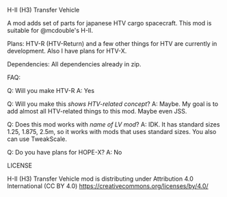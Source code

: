 H-II (H3) Transfer Vehicle


A mod adds set of parts for japanese HTV cargo spacecraft. This mod is suitable for @mcdouble's H-II.


Plans:
HTV-R (HTV-Return) and a few other things for HTV are currently in development. Also I have plans for HTV-X.


Dependencies:
All dependencies already in zip.


FAQ:

Q: Will you make HTV-R
A: Yes


Q: Will you make this *shows HTV-related concept*?
A: Maybe. My goal is to add almost all HTV-related things to this mod. Maybe even JSS.


Q: Does this mod works with *name of LV mod*?
A: IDK. It has standard sizes 1.25, 1.875, 2.5m, so it works with mods that uses standard sizes. You also can use TweakScale.


Q: Do you have plans for HOPE-X?
A: No


LICENSE

H-II (H3) Transfer Vehicle mod is distributing under Attribution 4.0 International (CC BY 4.0) https://creativecommons.org/licenses/by/4.0/
